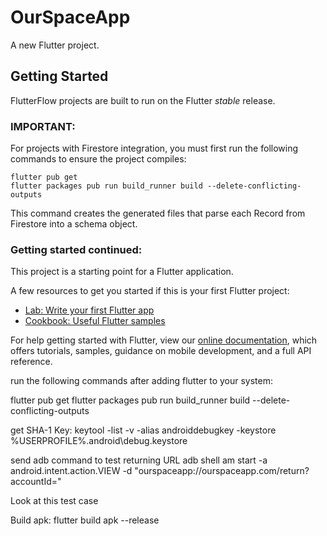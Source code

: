 # OurSpaceApp

A new Flutter project.

## Getting Started

FlutterFlow projects are built to run on the Flutter _stable_ release.

### IMPORTANT:

For projects with Firestore integration, you must first run the following commands to ensure the project compiles:

```
flutter pub get
flutter packages pub run build_runner build --delete-conflicting-outputs
```

This command creates the generated files that parse each Record from Firestore into a schema object.

### Getting started continued:

This project is a starting point for a Flutter application.

A few resources to get you started if this is your first Flutter project:

- [Lab: Write your first Flutter app](https://flutter.dev/docs/get-started/codelab)
- [Cookbook: Useful Flutter samples](https://flutter.dev/docs/cookbook)

For help getting started with Flutter, view our
[online documentation](https://flutter.dev/docs), which offers tutorials,
samples, guidance on mobile development, and a full API reference.

run the following commands after adding flutter to your system:

flutter pub get
flutter packages pub run build_runner build --delete-conflicting-outputs

get SHA-1 Key:
keytool -list -v -alias androiddebugkey -keystore %USERPROFILE%\.android\debug.keystore

send adb command to test returning URL
adb shell am start -a android.intent.action.VIEW -d "ourspaceapp://ourspaceapp.com/return?accountId="

Look at this
test case

Build apk: flutter build apk --release

